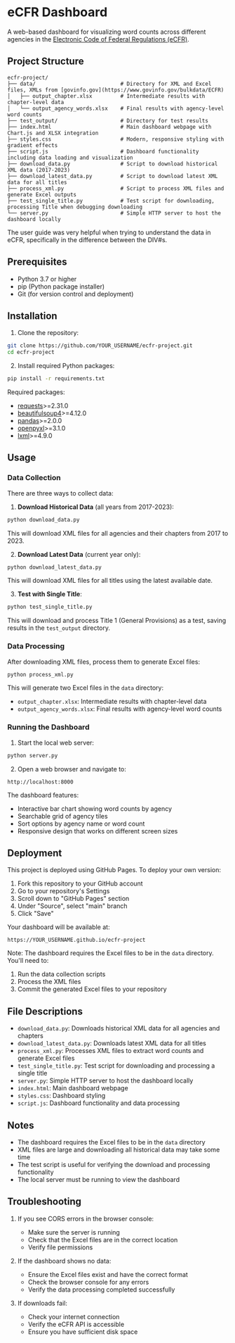 # eCFR Dashboard

A web-based dashboard for visualizing word counts across different agencies in the [Electronic Code of Federal Regulations (eCFR)](https://www.ecfr.gov/).

## Project Structure

```
ecfr-project/
├── data/                           # Directory for XML and Excel files, XMLs from [govinfo.gov](https://www.govinfo.gov/bulkdata/ECFR)
│   ├── output_chapter.xlsx         # Intermediate results with chapter-level data
│   └── output_agency_words.xlsx    # Final results with agency-level word counts
├── test_output/                    # Directory for test results
├── index.html                      # Main dashboard webpage with Chart.js and XLSX integration
├── styles.css                      # Modern, responsive styling with gradient effects
├── script.js                       # Dashboard functionality including data loading and visualization
├── download_data.py                # Script to download historical XML data (2017-2023)
├── download_latest_data.py         # Script to download latest XML data for all titles
├── process_xml.py                  # Script to process XML files and generate Excel outputs
├── test_single_title.py            # Test script for downloading, processing Title when debugging downloading
└── server.py                       # Simple HTTP server to host the dashboard locally
```
The user guide was very helpful when trying to understand the data in eCFR, specifically in the difference between the DIV#s.

## Prerequisites

- Python 3.7 or higher
- pip (Python package installer)
- Git (for version control and deployment)

## Installation

1. Clone the repository:
```bash
git clone https://github.com/YOUR_USERNAME/ecfr-project.git
cd ecfr-project
```

2. Install required Python packages:
```bash
pip install -r requirements.txt
```

Required packages:
- [requests](https://pypi.org/project/requests/)>=2.31.0
- [beautifulsoup4](https://pypi.org/project/beautifulsoup4/)>=4.12.0
- [pandas](https://pypi.org/project/pandas/)>=2.0.0
- [openpyxl](https://pypi.org/project/openpyxl/)>=3.1.0
- [lxml](https://pypi.org/project/lxml/)>=4.9.0

## Usage

### Data Collection

There are three ways to collect data:

1. **Download Historical Data** (all years from 2017-2023):
```bash
python download_data.py
```
This will download XML files for all agencies and their chapters from 2017 to 2023.

2. **Download Latest Data** (current year only):
```bash
python download_latest_data.py
```
This will download XML files for all titles using the latest available date.

3. **Test with Single Title**:
```bash
python test_single_title.py
```
This will download and process Title 1 (General Provisions) as a test, saving results in the `test_output` directory.

### Data Processing

After downloading XML files, process them to generate Excel files:
```bash
python process_xml.py
```

This will generate two Excel files in the `data` directory:
- `output_chapter.xlsx`: Intermediate results with chapter-level data
- `output_agency_words.xlsx`: Final results with agency-level word counts

### Running the Dashboard

1. Start the local web server:
```bash
python server.py
```

2. Open a web browser and navigate to:
```
http://localhost:8000
```

The dashboard features:
- Interactive bar chart showing word counts by agency
- Searchable grid of agency tiles
- Sort options by agency name or word count
- Responsive design that works on different screen sizes

## Deployment

This project is deployed using GitHub Pages. To deploy your own version:

1. Fork this repository to your GitHub account
2. Go to your repository's Settings
3. Scroll down to "GitHub Pages" section
4. Under "Source", select "main" branch
5. Click "Save"

Your dashboard will be available at:
```
https://YOUR_USERNAME.github.io/ecfr-project
```

Note: The dashboard requires the Excel files to be in the `data` directory. You'll need to:
1. Run the data collection scripts
2. Process the XML files
3. Commit the generated Excel files to your repository

## File Descriptions

- `download_data.py`: Downloads historical XML data for all agencies and chapters
- `download_latest_data.py`: Downloads latest XML data for all titles
- `process_xml.py`: Processes XML files to extract word counts and generate Excel files
- `test_single_title.py`: Test script for downloading and processing a single title
- `server.py`: Simple HTTP server to host the dashboard locally
- `index.html`: Main dashboard webpage
- `styles.css`: Dashboard styling
- `script.js`: Dashboard functionality and data processing

## Notes

- The dashboard requires the Excel files to be in the `data` directory
- XML files are large and downloading all historical data may take some time
- The test script is useful for verifying the download and processing functionality
- The local server must be running to view the dashboard

## Troubleshooting

1. If you see CORS errors in the browser console:
   - Make sure the server is running
   - Check that the Excel files are in the correct location
   - Verify file permissions

2. If the dashboard shows no data:
   - Ensure the Excel files exist and have the correct format
   - Check the browser console for any errors
   - Verify the data processing completed successfully

3. If downloads fail:
   - Check your internet connection
   - Verify the eCFR API is accessible
   - Ensure you have sufficient disk space
